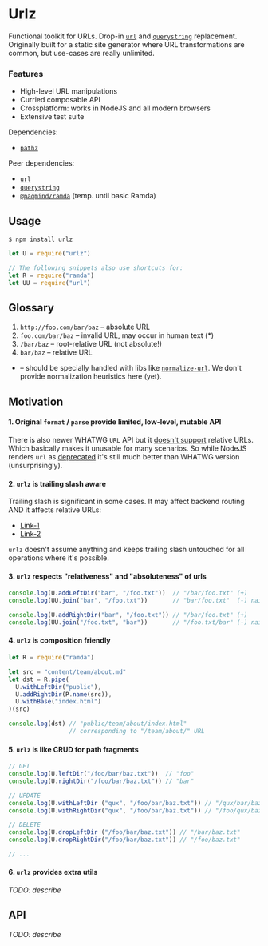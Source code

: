 # Urlz

Functional toolkit for URLs. Drop-in [`url`](https://nodejs.org/api/url.html) and
[`querystring`](https://nodejs.org/api/querystring.html) replacement.
Originally built for a static site generator where URL transformations are common, but use-cases
are really unlimited.

### Features

* High-level URL manipulations
* Curried composable API
* Crossplatform: works in NodeJS and all modern browsers
* Extensive test suite

Dependencies:
* [`pathz`](https://github.com/ivan-kleshnin/pathz)

Peer dependencies:
* [`url`](https://nodejs.org/api/url)
* [`querystring`](https://nodejs.org/api/querystring)
* [`@paqmind/ramda`](http://ramdajs.com/) (temp. until basic Ramda)

## Usage

```
$ npm install urlz
```

```js
let U = require("urlz")

// The following snippets also use shortcuts for:
let R = require("ramda")
let UU = require("url")
```

## Glossary

1. `http://foo.com/bar/baz` – absolute URL
2. `foo.com/bar/baz` – invalid URL, may occur in human text (*)
3. `/bar/baz` – root-relative URL (not absolute!)
4. `bar/baz` – relative URL

* – should be specially handled with libs like [`normalize-url`](https://www.npmjs.com/package/normalize-url).
We don't provide normalization heuristics here (yet).

## Motivation

#### 1. Original `format` / `parse` provide limited, low-level, mutable API

There is also newer WHATWG `URL` API but it [doesn't support](https://github.com/nodejs/node/issues/12682) relative
URLs. Which basically makes it unusable for many scenarios. So while NodeJS renders `url` as [deprecated](https://nodejs.org/api/url.html)
it's still much better than WHATWG version (unsurprisingly).

#### 2. `urlz` is trailing slash aware

Trailing slash is significant in some cases. It may affect backend routing AND it affects relative URLs:
* [Link-1](https://stackoverflow.com/questions/5457885/relative-urls-and-trailing-slashes)
* [Link-2](https://cdivilly.wordpress.com/2014/03/11/why-trailing-slashes-on-uris-are-important/)

`urlz` doesn't assume anything and keeps trailing slash untouched for all operations where it's possible.

#### 3. `urlz` respects "relativeness" and "absoluteness" of urls

```js
console.log(U.addLeftDir("bar", "/foo.txt"))  // "/bar/foo.txt" (+)
console.log(UU.join("bar", "/foo.txt"))       // "bar/foo.txt"  (-) naive

console.log(U.addRightDir("bar", "/foo.txt")) // "/bar/foo.txt" (+)
console.log(UU.join("/foo.txt", "bar"))       // "/foo.txt/bar" (-) naive
```

#### 4. `urlz` is composition friendly

```js
let R = require("ramda")

let src = "content/team/about.md"
let dst = R.pipe(
  U.withLeftDir("public"),
  U.addRightDir(P.name(src)),
  U.withBase("index.html")
)(src)

console.log(dst) // "public/team/about/index.html"
                 // corresponding to "/team/about/" URL
```

#### 5. `urlz` is like CRUD for path fragments

```js
// GET
console.log(U.leftDir("/foo/bar/baz.txt"))  // "foo"
console.log(U.rightDir("/foo/bar/baz.txt")) // "bar"

// UPDATE
console.log(U.withLeftDir ("qux", "/foo/bar/baz.txt")) // "/qux/bar/baz.txt"
console.log(U.withRightDir("qux", "/foo/bar/baz.txt")) // "/foo/qux/baz.txt"

// DELETE
console.log(U.dropLeftDir ("/foo/bar/baz.txt")) // "/bar/baz.txt"
console.log(U.dropRightDir("/foo/bar/baz.txt")) // "/foo/baz.txt"

// ...
```

#### 6. `urlz` provides extra utils

*TODO: describe*

## API

*TODO: describe*
